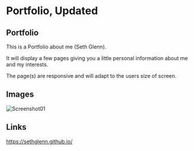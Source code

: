 # Portfolio, Updated

## Portfolio

This is a Portfolio about me (Seth Glenn). 

It will display a few pages giving you a little personal information about me and my
interests.

The page(s) are responsive and will adapt to the users size of screen.

## Images
![Screenshot01](../sethglenn.github.io/example1.png)

## Links

https://sethglenn.github.io/

    